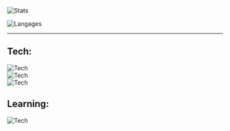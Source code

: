 ![Stats](https://github-readme-stats.vercel.app/api?username=Proliecan&hide=stars,issues&count_private=true&show_icons=true&hide_border=true&bg_color=0d1117&title_color=3896ff&text_color=c9d1d9&custom_title=Proliecan+Stats:)

![Langages](https://github-readme-stats.vercel.app/api/top-langs?username=Proliecan&hide_border=true&bg_color=0d1117&title_color=3896ff&text_color=c9d1d9&custom_title=Languages:&langs_count=10&layout=compact&card_width=445)

---
## Tech:

![Tech](https://skillicons.dev/icons?i=git,java,cs)  
![Tech](https://skillicons.dev/icons?i=html,css,md)  
![Tech](https://skillicons.dev/icons?i=figma,idea,unity)
<!-- vscode -->

## Learning:
![Tech](https://skillicons.dev/icons?i=py,unreal,cpp)
<!-- bash, linux -->